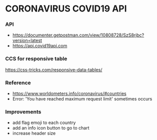 # CORONAVIRUS COVID19 API

### API
- https://documenter.getpostman.com/view/10808728/SzS8rjbc?version=latest
- https://api.covid19api.com

### CCS for responsive table
https://css-tricks.com/responsive-data-tables/

### Reference
- https://www.worldometers.info/coronavirus/#countries
- Error: 'You have reached maximum request limit' sometimes occurs 

### Improvements
- add flag emoji to each country
- add an info icon button to go to chart
- increase header size